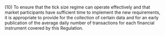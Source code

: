 (10) To ensure that the tick size regime can operate effectively and that market participants have sufficient time to implement the new requirements, it is appropriate to provide for the collection of certain data and for an early publication of the average daily number of transactions for each financial instrument covered by this Regulation.